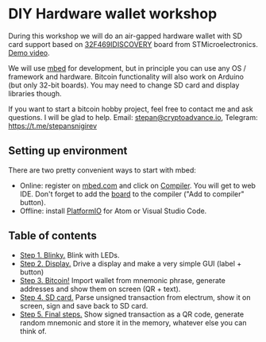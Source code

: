 # DIY Hardware wallet workshop

During this workshop we will do an air-gapped hardware wallet with SD card support based on [32F469IDISCOVERY](https://www.st.com/en/evaluation-tools/32f469idiscovery.html) board from STMicroelectronics. [Demo video](https://youtu.be/mE-J0Y05qHs).

We will use [mbed](https://www.mbed.com/en/) for development, but in principle you can use any OS / framework and hardware. Bitcoin functionality will also work on Arduino (but only 32-bit boards). You may need to change SD card and display libraries though.

If you want to start a bitcoin hobby project, feel free to contact me and ask questions. I will be glad to help. Email: stepan@cryptoadvance.io, Telegram: https://t.me/stepansnigirev

## Setting up environment

There are two pretty convenient ways to start with mbed:
- Online: register on [mbed.com](https://www.mbed.com/en/) and click on [Compiler](https://ide.mbed.com/compiler/). You will get to web IDE. Don't forget to add the [board](https://os.mbed.com/platforms/ST-Discovery-F469NI/) to the compiler ("Add to compiler" button).
- Offline: install [PlatformIO](https://platformio.org/platformio-ide) for Atom or Visual Studio Code.

## Table of contents

- [Step 1. Blinky.](./1_blinky/README.md) Blink with LEDs.
- [Step 2. Display.](./2_display/README.md) Drive a display and make a very simple GUI (label + button)
- [Step 3. Bitcoin!](./3_bitcoin/README.md) Import wallet from mnemonic phrase, generate addresses and show them on screen (QR + text).
- [Step 4. SD card.](./4_sdcard/README.md) Parse unsigned transaction from electrum, show it on screen, sign and save back to SD card.
- [Step 5. Final steps.](./5_final/README.md) Show signed transaction as a QR code, generate random mnemonic and store it in the memory, whatever else you can think of.
